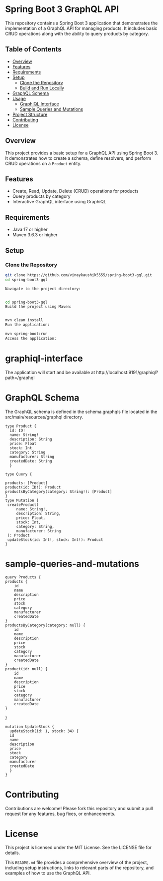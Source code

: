 # Spring Boot 3 GraphQL API

This repository contains a Spring Boot 3 application that demonstrates the implementation of a GraphQL API for managing products. It includes basic CRUD operations along with the ability to query products by category.

## Table of Contents

- [Overview](#overview)
- [Features](#features)
- [Requirements](#requirements)
- [Setup](#setup)
  - [Clone the Repository](#clone-the-repository)
  - [Build and Run Locally](#build-and-run-locally)
- [GraphQL Schema](#graphql-schema)
- [Usage](#usage)
  - [GraphiQL Interface](#graphiql-interface)
  - [Sample Queries and Mutations](#sample-queries-and-mutations)
- [Project Structure](#project-structure)
- [Contributing](#contributing)
- [License](#license)

## Overview

This project provides a basic setup for a GraphQL API using Spring Boot 3. It demonstrates how to create a schema, define resolvers, and perform CRUD operations on a `Product` entity.

## Features

- Create, Read, Update, Delete (CRUD) operations for products
- Query products by category
- Interactive GraphQL interface using GraphiQL

## Requirements

- Java 17 or higher
- Maven 3.6.3 or higher

## Setup

### Clone the Repository

```sh
git clone https://github.com/vinaykaushik5555/spring-boot3-gql.git
cd spring-boot3-gql

Navigate to the project directory:


cd spring-boot3-gql
Build the project using Maven:


mvn clean install
Run the application:

mvn spring-boot:run
Access the application:
```

# graphiql-interface
The application will start and be available at http://localhost:9191/graphiql?path=/graphql

# GraphQL Schema
The GraphQL schema is defined in the schema.graphqls file located in the src/main/resources/graphql directory.

    type Product {
      id: ID!
      name: String!
      description: String
      price: Float
      stock: Int
      category: String
      manufacturer: String
      createdDate: String
      }

    type Query {
    
    products: [Product]
    product(id: ID!): Product
    productsByCategory(category: String!): [Product]
    }
    type Mutation {
     createProduct(
         name: String!,
         description: String,
         price: Float,
         stock: Int,
         category: String,
         manufacturer: String
     ): Product
     updateStock(id: Int!, stock: Int!): Product
    } 
   
# sample-queries-and-mutations
    query Products {
    products {
        id
        name
        description
        price
        stock
        category
        manufacturer
        createdDate
    }
    productsByCategory(category: null) {
        id
        name
        description
        price
        stock
        category
        manufacturer
        createdDate
    }
    product(id: null) {
        id
        name
        description
        price
        stock
        category
        manufacturer
        createdDate
    }
}

    mutation UpdateStock {
      updateStock(id: 1, stock: 34) {
      id
      name
      description
      price
      stock
      category
      manufacturer
      createdDate
      }
    }

# Contributing
Contributions are welcome! Please fork this repository and submit a pull request for any features, bug fixes, or enhancements.

# License
This project is licensed under the MIT License. See the LICENSE file for details.

This `README.md` file provides a comprehensive overview of the project, including setup instructions, links to relevant parts of the repository, and examples of how to use the GraphQL API.


